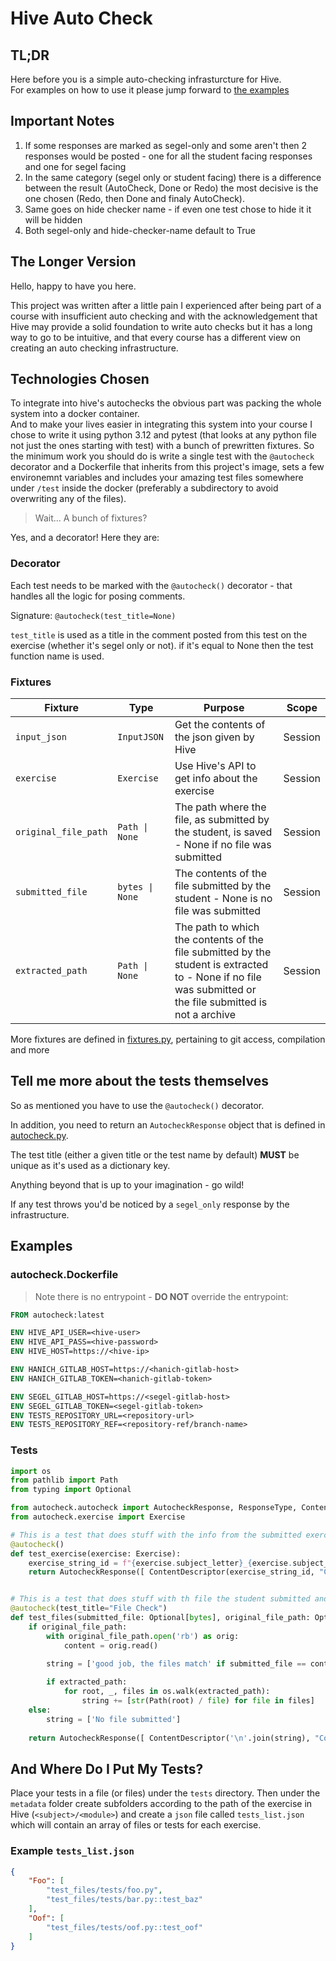 # Hive Auto Check

## TL;DR

Here before you is a simple auto-checking infrasturcture for Hive.<br>
For examples on how to use it please jump forward to [the examples](#some-examples)


## Important Notes

1. If some responses are marked as segel-only and some aren't then 2 responses would be posted - one for all the student facing responses and one for segel facing
1. In the same category (segel only or student facing) there is a difference between the result (AutoCheck, Done or Redo) the most decisive is the one chosen (Redo, then Done and finaly AutoCheck).
1. Same goes on hide checker name - if even one test chose to hide it it will be hidden
1. Both segel-only and hide-checker-name default to True


## The Longer Version

Hello, happy to have you here.

This project was written after a little pain I experienced after being part of a course with insufficient auto checking and with the acknowledgement that Hive may provide a solid foundation to write auto checks but it has a long way to go to be intuitive, and that every course has a different view on creating an auto checking infrastructure.<br>


## Technologies Chosen

To integrate into hive's autochecks the obvious part was packing the whole system into a docker container.<br>
And to make your lives easier in integrating this system into your course I chose to write it using python 3.12 and pytest (that looks at any python file not just the ones starting with test) with a bunch of prewritten fixtures.
So the minimum work you should do is write a single test with the `@autocheck` decorator and a Dockerfile that inherits from this project's image, sets a few environemnt variables and includes your amazing test files somewhere under `/test` inside the docker (preferably a subdirectory to avoid overwriting any of the files).

> Wait... A bunch of fixtures?

Yes, and a decorator! Here they are:


### Decorator

Each test needs to be marked with the `@autocheck()` decorator - that handles all the logic for posing comments.

Signature: `@autocheck(test_title=None)`

`test_title` is used as a title in the comment posted from this test on the exercise (whether it's segel only or not). if it's equal to None then the test function name is used.


### Fixtures

|Fixture| Type            | Purpose                                                                                                                                                    |Scope|
|-------|-----------------|------------------------------------------------------------------------------------------------------------------------------------------------------------|-----|
|`input_json`| `InputJSON`     | Get the contents of the json given by Hive                                                                                                                 |Session|
|`exercise`| `Exercise`      | Use Hive's API to get info about the exercise                                                                                                              |Session|
|`original_file_path`| `Path \| None`  |The path where the file, as submitted by the student, is saved - None if no file was submitted|Session|
|`submitted_file`| `bytes \| None` | The contents of the file submitted by the student - None is no file was submitted                                                                          |Session|
|`extracted_path`| `Path \| None`  | The path to which the contents of the file submitted by the student is extracted to - None if no file was submitted or the file submitted is not a archive |Session|

More fixtures are defined in [fixtures.py](autocheck/fixtures.py), pertaining to git access, compilation and more


## Tell me more about the tests themselves

So as mentioned you have to use the `@autocheck()` decorator.

In addition, you need to return an `AutocheckResponse` object that is defined in [autocheck.py](autocheck/autocheck.py).

The test title (either a given title or the test name by default) __MUST__ be unique as it's used as a dictionary key.

Anything beyond that is up to your imagination - go wild!

If any test throws you'd be noticed by a `segel_only` response by the infrastructure.


## Examples

### autocheck.Dockerfile

> Note there is no entrypoint - __DO NOT__ override the entrypoint:

```Dockerfile
FROM autocheck:latest

ENV HIVE_API_USER=<hive-user>
ENV HIVE_API_PASS=<hive-password>
ENV HIVE_HOST=https://<hive-ip>

ENV HANICH_GITLAB_HOST=https://<hanich-gitlab-host>
ENV HANICH_GITLAB_TOKEN=<hanich-gitlab-token>

ENV SEGEL_GITLAB_HOST=https://<segel-gitlab-host>
ENV SEGEL_GITLAB_TOKEN=<segel-gitlab-token>
ENV TESTS_REPOSITORY_URL=<repository-url>
ENV TESTS_REPOSITORY_REF=<repository-ref/branch-name>
```

### Tests

```python
import os
from pathlib import Path
from typing import Optional

from autocheck.autocheck import AutocheckResponse, ResponseType, ContentDescriptor, autocheck
from autocheck.exercise import Exercise

# This is a test that does stuff with the info from the submitted exercise
@autocheck()
def test_exercise(exercise: Exercise):
    exercise_string_id = f"{exercise.subject_letter}_{exercise.subject_name}/{exercise.module_name}/{exercise.name}"
    return AutocheckResponse([ ContentDescriptor(exercise_string_id, "Comment") ], ResponseType.AutoCheck, False)


# This is a test that does stuff with th file the student submitted and the files that could be extracted from it, also the title of it's response would be "File Check"
@autocheck(test_title="File Check")
def test_files(submitted_file: Optional[bytes], original_file_path: Optional[Path], extracted_path: Optional[Path]):
    if original_file_path:
        with original_file_path.open('rb') as orig:
            content = orig.read()
        
        string = ['good job, the files match' if submitted_file == content else 'What just happened?']

        if extracted_path:
            for root, _, files in os.walk(extracted_path):
                string += [str(Path(root) / file) for file in files]
    else:
        string = ['No file submitted']
        
    return AutocheckResponse([ ContentDescriptor('\n'.join(string), "Comment") ], ResponseType.AutoCheck if string[0] != 'What just happened?' else ResponseType.Redo)
```

## And Where Do I Put My Tests?

Place your tests in a file (or files) under the `tests` directory. Then under the `metadata` folder create subfolders according to the path of the exercise in Hive (`<subject>/<module>`) and create a `json` file called `tests_list.json` which will contain an array of files or tests for each exercise.


### Example `tests_list.json`

```json
{
    "Foo": [
        "test_files/tests/foo.py",
        "test_files/tests/bar.py::test_baz"
    ],
    "Oof": [
        "test_files/tests/oof.py::test_oof"
    ]
}
```